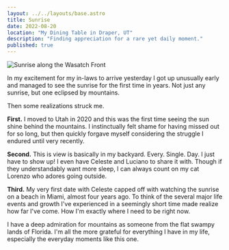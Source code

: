 ```yaml
---
layout: ../../layouts/base.astro
title: Sunrise
date: 2022-08-20
location: "My Dining Table in Draper, UT"
description: "Finding appreciation for a rare yet daily moment."
published: true
---
```


![Sunrise along the Wasatch Front](/img/sunrise.jpg "Sunrise along the Wasatch Front")

In my excitement for my in-laws to arrive yesterday I got up unusually early and managed to see the sunrise for the first time in years. Not just any sunrise, but one eclipsed by mountains.  

Then some realizations struck me.  

**First.** I moved to Utah in 2020 and this was the first time seeing the sun shine behind the mountains. I instinctually felt shame for having missed out for so long, but then quickly forgave myself considering the struggle I endured until very recently.  

**Second.** This is view is basically in my backyard. Every. Single. Day. I just have to show up! I even have Celeste and Luciano to share it with. Though if they understandably want more sleep, I can always count on my cat Lorenzo who adores going outside.  

**Third.** My very first date with Celeste capped off with watching the sunrise on a beach in Miami, almost four years ago. To think of the several major life events and growth I've experienced in a seemingly short time made realize how far I've come. How I'm exactly where I need to be right now.  

I have a deep admiration for mountains as someone from the flat swampy lands of Florida. I'm all the more grateful for everything I have in my life, especially the everyday moments like this one.  